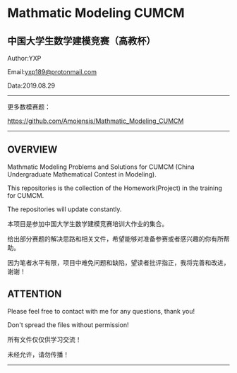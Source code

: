  Mathmatic Modeling CUMCM
=======================================
中国大学生数学建模竞赛（高教杯）
---------------------------------------
Author:YXP

Email:yxp189@protonmail.com

Data:2019.08.29
***************************************************************
更多数模赛题：

https://github.com/Amoiensis/Mathmatic_Modeling_CUMCM
***************************************************************

OVERVIEW
---------------------------------------

Mathmatic Modeling Problems and Solutions for CUMCM (China Undergraduate Mathematical Contest in Modeling).

This repositories is the collection of the Homework(Project) in the training for CUMCM.

The repositories will update constantly.

本项目是参加中国大学生数学建模竞赛培训大作业的集合。

给出部分赛题的解决思路和相关文件，希望能够对准备参赛或者感兴趣的你有所帮助。

因为笔者水平有限，项目中难免问题和缺陷，望读者批评指正，我将完善和改进，谢谢！

ATTENTION
---------------------------------------
Please feel free to contact with me for any questions, thank you!

Don't spread the files without permission!

所有文件仅仅供学习交流！

未经允许，请勿传播！
***************************************
